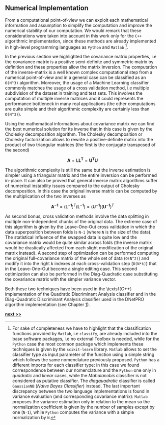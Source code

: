 ## Numerical Implementation

From a computational point-of-view we can exploit each mathematical information and assumption to simplify the computation and improve the numerical stability of our computation.
We would remark that these considerations were taken into account in this work only for the `C++` algorithmic implementation, since these methods are already implemented in high-level programming languages as `Python` and `Matlab` [^1].

In the previous section we highlighted the covariance matrix properties, i.e the covariance matrix is a positive semi-definite and symmetric matrix by definition and these properties allow the matrix inversion.
The computation of the inverse-matrix is a well known complex computational step from a numerical point-of-view and in a general case can be classified as an `O(N^3)` algorithm.
Moreover, the usage of a Machine Learning classifier commonly matches the usage of a cross validation method, i.e multiple subdivision of the dataset in training and test sets.
This involves the computation of multiple inverse matrices and it could represents the performance bottleneck in many real applications (the other computations are quite simple and their algorithmic complexity are certainly less than `O(N^3)`).

Using the mathematical informations about covariance matrix we can find the best numerical solution for its inverse that in this case is given by the Cholesky decomposition algorithm.
The Cholesky decomposition or Cholesky factorization allows to rewrite a positive-definite matrix into the product of two triangular matrices (the first is the conjugate transposed of the second)

$$
\mathbf{A} = \mathbf{LL^T} = \mathbf{U^TU}
$$

The algorithmic complexity is still the same but the inverse estimation is simpler using a triangular matrix and the entire inversion can be performed in-place.
It can also be proved that general inverse matrix algorithms suffer of numerical instability issues compared to the output of Cholesky decomposition.
In this case the original inverse matrix can be computed by the multiplication of the two inverses as

$$
\mathbf{A^{-1}} = (\mathbf{L^{-1}})^T(\mathbf{L^{-1}}) = (\mathbf{U^{-1}})(\mathbf{U^{-1}})^T
$$

As second bonus, cross validation methods involve the data splitting in multiple non-independent chunks of the original data.
The extreme case of this algorithm is given by the Leave-One-Out cross validation in which the data superposition between folds is `N-1` (where `N` is the size of the data).
The statistical influence of the swapped data is quite low and the covariance matrix would be quite similar across folds (the inverse matrix would be drastically affected from each slight modification of the original matrix instead).
A second step of optimization can be performed computing the original full-covariance matrix of the whole set of data (`O(N^2)`) and modify it into the right $k$ indexes at each cross-validation step (`O(N*k)`) that in the Leave-One-Out become a single editing case.
This second optimization  can also be performed in the Diag-Quadratic case substituting the covariance matrix with the simpler variance vector.

Both these two techniques have been used in the \textsf{C++} implementation of the Quadratic Discriminant Analysis classifier and in the Diag-Quadratic Discriminant Analysis classifier used in the DNetPRO algorithm implementation (see Chapter [1](../../Chapter1/DNetPRO/README.md)).


[^1]: For sake of completeness we have to highlight that the classification functions provided by `Matlab`, i.e `classify`, are already included into the base software packages, i.e no external Toolbox is needed, while for the `Python` case the most common package which implements these techniques is given by the `scikit-learn` library. `Matlab` allows to set the classifier type as input parameter of the function using a simple string which follows the same nomenclature previously proposed. `Python` has a different imports for each classifier type: in this case we found correspondence between our nomenclature and the `Python` one only in *quadratic* and *linear* cases, while the *Mahalanobis* classifier is not considered as putative classifier. The *diagquadratic* classifier is called `GaussianNB` (*Naive Bayes Classifier*) instead. The last important discrepancy between the two language implementations is found in variance evaluation (and corresponding covariance matrix): `Matlab` proposes the variance estimation only in relation to the mean so the normalization coefficient is given by the number of samples except by one (`N-1`), while `Python` computes the variance with a simple normalization by `N`.

[**next >>**](../Venice/README.md)
